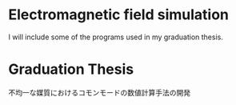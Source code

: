 # Electromagnetic field simulation
I will include some of the programs used in my graduation thesis.
# Graduation Thesis 
不均一な媒質におけるコモンモードの数値計算手法の開発
